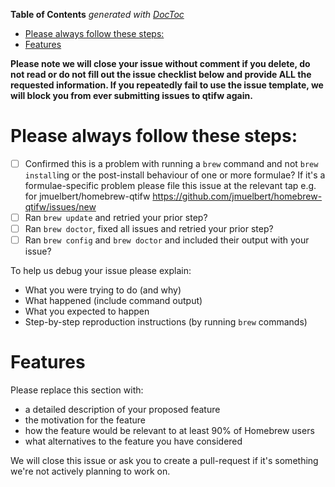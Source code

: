 <!-- START doctoc generated TOC please keep comment here to allow auto update -->
<!-- DON'T EDIT THIS SECTION, INSTEAD RE-RUN doctoc TO UPDATE -->
**Table of Contents**  *generated with [DocToc](https://github.com/thlorenz/doctoc)*

- [Please always follow these steps:](#please-always-follow-these-steps)
- [Features](#features)

<!-- END doctoc generated TOC please keep comment here to allow auto update -->

**Please note we will close your issue without comment if you delete, do not read or do not fill out the issue checklist below and provide ALL the requested information. If you repeatedly fail to use the issue template, we will block you from ever submitting issues to qtifw again.**

# Please always follow these steps:

- [ ] Confirmed this is a problem with running a `brew` command and not `brew install`ing or the post-install behaviour of one or more formulae? If it's a formulae-specific problem please file this issue at the relevant tap e.g. for jmuelbert/homebrew-qtifw https://github.com/jmuelbert/homebrew-qtifw/issues/new
- [ ] Ran `brew update` and retried your prior step?
- [ ] Ran `brew doctor`, fixed all issues and retried your prior step?
- [ ] Ran `brew config` and `brew doctor` and included their output with your issue?

To help us debug your issue please explain:

- What you were trying to do (and why)
- What happened (include command output)
- What you expected to happen
- Step-by-step reproduction instructions (by running `brew` commands)

# Features

Please replace this section with:

- a detailed description of your proposed feature
- the motivation for the feature
- how the feature would be relevant to at least 90% of Homebrew users
- what alternatives to the feature you have considered

We will close this issue or ask you to create a pull-request if it's something we're not actively planning to work on.
